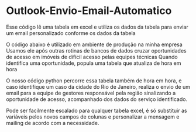 # Outlook-Envio-Email-Automatico
Esse código lê uma tabela em excel e utiliza os dados da tabela para enviar um email personalizado conforme os dados da tabela

O código abaixo é utilizado em ambiente de produção na minha empresa
Usamos ele após outras rotinas de bancos de dados cruzar oportunidades de acesso em imóveis de difícil acesso pelas equipes técnicas
Quando identifica uma oportunidade, popula uma tabela que atualiza de hora em hora

O nosso código python percorre essa tabela também de hora em hora, e caso identifique um caso da cidade do Rio de Janeiro, realiza o envio de um email para a equipe
de gestores responsável pela região sinalizando a oportunidade de acesso, acompanhado dos dados do serviço identificado.

Pode ser facilmente escalado para qualquer tabela excel, é só substituir as variáveis pelos novos campos de colunas e personalizar a mensagem e mailing de acordo com a necessidade.
